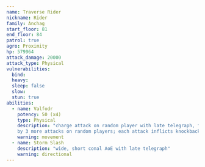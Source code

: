 ```yaml
---
name: Traverse Rider
nickname: Rider
family: Anchag
start_floor: 81
end_floor: 84
patrol: true
agro: Proximity
hp: 579964
attack_damage: 20000
attack_type: Physical
vulnerabilities:
  bind: 
  heavy: 
  sleep: false
  slow: 
  stun: true
abilities:
  - name: Valfodr
    potency: 50 (x4)
    type: Physical
    description: "charge attack on random player with late telegraph, followed
    by 3 more attacks on random players; each attack inflicts knockback"
    warning: movement
  - name: Storm Slash
    description: "wide, short conal AoE with late telegraph"
    warning: directional
---
```

